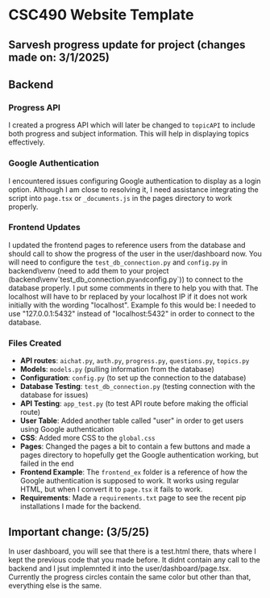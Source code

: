 # CSC490 Website Template

## Sarvesh progress update for project (changes made on: 3/1/2025)

## Backend

### Progress API
I created a progress API which will later be changed to `topicAPI` to include both progress and subject information. This will help in displaying topics effectively.

### Google Authentication
I encountered issues configuring Google authentication to display as a login option. Although I am close to resolving it, I need assistance integrating the script into `page.tsx` or `_documents.js` in the pages directory to work properly.

### Frontend Updates
I updated the frontend pages to reference users from the database and should call to show the progress of the user in the user/dashboard now. You will need to configure the `test_db_connection.py` and `config.py` in backend\venv (need to add them to your project (backend\venv\`test_db_connection.py` and `config.py`)) to connect to the database properly. I put some comments in there to help you with that. The localhost will have to br replaced by your localhost IP if it does not work initially with the wording "localhost". Example fo this would be: I needed to use "127.0.0.1:5432" instead of "localhost:5432" in order to connect to the database. 

### Files Created
- **API routes**: `aichat.py`, `auth.py`, `progress.py`, `questions.py`, `topics.py`
- **Models**: `models.py` (pulling information from the database)
- **Configuration**: `config.py` (to set up the connection to the database)
- **Database Testing**: `test_db_connection.py` (testing connection with the database for issues)
- **API Testing**: `app_test.py` (to test API route before making the official route)
- **User Table**: Added another table called "user" in order to get users using Google authentication
- **CSS**: Added more CSS to the `global.css`
- **Pages**: Changed the pages a bit to contain a few buttons and made a pages directory to hopefully get the Google authentication working, but failed in the end
- **Frontend Example**: The `frontend_ex` folder is a reference of how the Google authentication is supposed to work. It works using regular HTML, but when I convert it to `page.tsx` it fails to work.
- **Requirements**: Made a `requirements.txt` page to see the recent pip installations I made for the backend.

## Important change: (3/5/25)
In user dashboard, you will see that there is a test.html there, thats where I kept the previous code that you made before. It didnt contain any call to the backend and I jsut implemnted it into the user/dashboard/page.tsx. Currently the progress circles contain the same color but other than that, everything else is the same. 